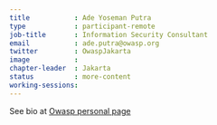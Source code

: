 ```yaml
---
title           : Ade Yoseman Putra
type            : participant-remote
job-title       : Information Security Consultant
email           : ade.putra@owasp.org
twitter         : OwaspJakarta
image           :
chapter-leader  : Jakarta
status          : more-content
working-sessions:
---
```


See bio at [Owasp personal page](https://www.owasp.org/index.php/Ade_Yoseman_Putra) 


